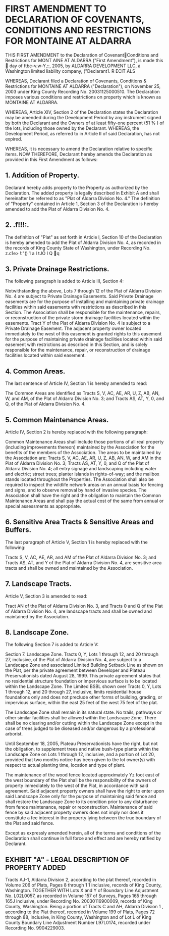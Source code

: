 # FIRST AMENDMENT TO DECLARATION OF COVENANTS, CONDITIONS AND RESTRICTIONS FOR MONTAINE AT ALDARRA

THIS FIRST AMENDMENT to the Declaration of Covenant􀁝Conditions and Restrictions
for MONT AINE AT ALDARRA ("First Amendment"), is made this 􀁜 day of ftbc-v.w-Y,::, 2005,
by ALDARRA DEVELOPMENT LLC, a Washington limited liability company, ("Declarant1.
R ECIT ALS

WHEREAS, Declarant filed a Declaration of Covenants, Conditions & Restrictions for
MONTAINE AT ALDARRA ("Declaration"), on November 25, 2003 under King County Recording
No. 20031125000510. The Declaration imposes various conditions and restrictions on property
which is known as MONTAINE AT ALDARRA.

WHEREAS, Article XIV, Section 2 of the Declaration states the Declaration may be
amended during the Development Period by any instrument signed by both the Declarant and the
Owners of at least fifty-one percent (51 % ) of the lots, including those owned by the Declarant.
WHEREAS, the Development Period, as referred to in Article II of said Declaration, has not
expired.

WHEREAS, it is necessary to amend the Declaration relative to specific items.
NOW THEREFORE, Declarant hereby amends the Declaration as provided in this First
Amendment as follows:

## 1. Addition of Property.

Declarant hereby adds property to the Property as
authorized by the Declaration. The added property is legally described in Exhibit A and shall
hereinafter be referred to as "Plat of Aldarra Division No. 4." The definition of "Property"
contained in Article 1, Section 3 of the Declaration is hereby amended to add the Plat of
Aldarra Division No. 4.

## 2. .f!!!:. 

The definition of "Plat" as set forth in Article l, Section 10 of the
Declaration is hereby amended to add the Plat of Aldarra Division No. 4, as recorded in the
records of King County State of Washington, under Recording No. z.c1e> !:"() 1 a I tJO I Q 􀁥q

## 3. Private Drainage Restrictions.

The following paragraph is added to Article III, Section 4:

Notwithstanding the above, Lots 7 through 12 of the Plat of Aldarra Division No. 4 are
subject to Private Drainage Easements. Said Private Drainage easements are for the purpose
of installing and maintaining private drainage facilities within said easements with restrictions
as described in this Section. The Association shall be responsible for the maintenance,
repairs, or reconstruction of the private storm drainage facilities located within the easements.
Tract Y of the Plat of Aldarra Division No. 4 is subject to a Private Drainage Easement. The
adjacent property owner located immediately to the west of this easement is granted rights to
this easement for the purpose of maintaining private drainage facilities located within said
easement with restrictions as described in this Section, and is solely responsible for the
maintenance, repair, or reconstruction of drainage facilities located within said easement.

## 4. Common Areas.

The last sentence of Article IV, Section 1 is hereby amended to read:

The Common Areas are identified as Tracts S, V, AC, AE, AR, U, Z, AB,
AN, W, and AM, of the Plat of Aldarra Division No. 3; and Tracts AS, AT, Y, 0, and Q, of
the Plat of Aldarra Division No. 4.

## 5. Common Maintenance Areas.

Article IV, Section 2 is hereby replaced with the following paragraph:

Common Maintenance Areas shall include those portions of all real property (including
improvements thereon) maintained by the Association for the benefits of the members of the
Association. The areas to be maintained by the Association are: Tracts S, V, AC, AE, AR,
U, Z, AB, AN, W, and AM in the Plat of Aldarra Division No. 3; Tracts AS, AT, Y, 0, and Q
of the Plat of Aldarra Division No. 4; all entry signage and landscaping including water and
electric; street trees; planter islands in rights-of-way; and the mailbox stands located
throughout the Properties. The Association shall also be required to inspect the wildlife
network areas on an annual basis for fencing and signs, and to observe removal by hand of
invasive species. The Association shall have the right and the obligation to maintain the
Common Maintenance Areas and shall pay the actual cost of the same from annual or special
assessments as appropriate.

## 6. Sensitive Area Tracts & Sensitive Areas and Buffers.

The last paragraph of Article V, Section 1 is hereby replaced with the following:

Tracts S, V, AC, AE, AR, and AM of the Plat of Aldarra Division No. 3; and Tracts AS, AT,
and Y of the Plat of Aldarra Division No. 4, are sensitive area tracts and shall be owned and
maintained by the Association.

## 7. Landscape Tracts.

Article V, Section 3 is amended to read:

Tract AN of
the Plat of Aldarra Division No. 3, and Tracts 0 and Q of the Plat of Aldarra Division No. 4,
are landscape tracts and shall be owned and maintained by the Association.

## 8. Landscape Zone.

The following Section 7 is added to Article V:

Section 7. Landscape Zone. Tracts 0, Y, Lots 1 through 12, and 20
through 27, inclusive, of the Plat of Aldarra Division No. 4, are subject to a Landscape Zone
and associated Limited Building Setback Line as shown on the Plat, per the private agreement
between Developer and Plateau Preservationists dated August 28, 1999. This private
agreement states that no residential structure foundation or impervious surface is to be located
within the Landscape Zone. The Limited BSBL shown over Tracts 0, Y, Lots 1 through 12,
and 20 through 27, inclusive, limits residential house foundations only and does not preclude
other forms of building, grading, or impervious surface, within the east 25 feet of the west 75
feet of the plat.

The Landscape Zone shall remain in its natural state. No trails, pathways or other similar
facilities shall be allowed within the Landscape Zone. There shall be no clearing and/or
cutting within the Landscape Zone except in the case of trees judged to be diseased and/or
dangerous by a professional arborist.

Until September 18, 2005, Plateau Preservationists have the right, but not the obligation, to
supplement trees and native bush-type plants within the Landscape Zone on Lots 1 through
12, inclusive, and a portion of Lot 20, provided that two months notice has been given to the
lot owner(s) with respect to actual planting time, location and type of plant.

The maintenance of the wood fence located approximately Yz foot east of the west boundary
of the Plat shall be the responsibility of the owners of property immediately to the west of the
Plat, in accordance with said agreement. Said adjacent property owners shall have the right to
enter upon said Landscape Zone only for the purpose of maintaining said fence and shall
restore the Landscape Zone to its condition prior to any disturbance from fence maintenance,
repair or reconstruction. Maintenance of said fence by said adjacent property owners does
not imply nor does it constitute a fee interest in the property lying between the true boundary
of the Plat and said fence.

Except as expressly amended herein, all of the terms and conditions of the Declaration shall
continue in full force and effect and are hereby ratified by Declarant.

## EXHIBIT "A" - LEGAL DESCRIPTION OF PROPERTY ADDED

Tracts AJ-1, Aldarra Division 2, according to the plat thereof, recorded in Volume 206 of Plats,
Pages 8 through 1 1 inclusive, records of King County, Washington.
TOGETHER WITH Lots X and Y of Boundary Line Adjustment No. L02L0057, as recorded in
Volume 157 of Surveys, Pages 165 through 165J inclusive, under Recording No.
20030116900009, records of King County, Washington.
Being a portion of Tracts C and AH, Aldarra Division 1 , according to the Plat thereof, recorded
in Volume 199 of Plats, Pages 72 through 88, inclusive, in King County, Washington and of Lot
L of King County Boundary Line Adjustment Number L97L0174, recorded under Recording
No. 9904229003.

